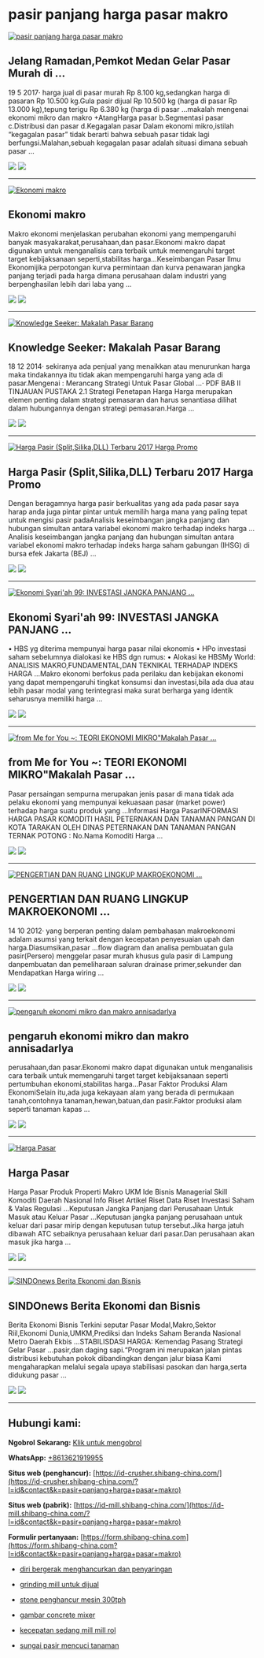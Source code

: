 # pasir panjang harga pasar makro

<a href="https://swt.shibang-china.com/?l=id&img&k=pasir+panjang+harga+pasar+makro" target="_blank">![pasir panjang harga pasar makro](http://static.shibang-china.com/all-800x300/627.jpg)</a>

## Jelang Ramadan,Pemkot Medan Gelar Pasar Murah di …
19 5 2017· harga jual di pasar murah Rp 8.100 kg,sedangkan harga di pasaran Rp 10.500 kg.Gula pasir dijual Rp 10.500 kg (harga di pasar Rp 13.000 kg),tepung terigu Rp 6.380 kg (harga di pasar …makalah mengenai ekonomi mikro dan makro +AtangHarga pasar b.Segmentasi pasar c.Distribusi dan pasar d.Kegagalan pasar Dalam ekonomi mikro,istilah “kegagalan pasar” tidak berarti bahwa sebuah pasar tidak lagi berfungsi.Malahan,sebuah kegagalan pasar adalah situasi dimana sebuah pasar …


<a href="https://whatsapp.shibangsoft.com/WhatsApp.php" target="_blank" title="WhatsApp">![](http://static.shibang-china.com/icon/whatsapp.png)</a> <a href="https://swt.shibang-china.com/?l=id&icon&k=pasir+panjang+harga+pasar+makro" target="_blank">![](http://static.shibang-china.com/icon/chat-id.png)</a>

---

<a href="https://swt.shibang-china.com/?l=id&img&k=pasir+panjang+harga+pasar+makro" target="_blank">![Ekonomi makro](http://static.shibang-china.com/all-800x300/239.jpg)</a>

## Ekonomi makro
Makro ekonomi menjelaskan perubahan ekonomi yang mempengaruhi banyak masyakarakat,perusahaan,dan pasar.Ekonomi makro dapat digunakan untuk menganalisis cara terbaik untuk memengaruhi target target kebijaksanaan seperti,stabilitas harga…Keseimbangan Pasar Ilmu Ekonomijika perpotongan kurva permintaan dan kurva penawaran jangka panjang terjadi pada harga dimana perusahaan dalam industri yang berpenghasilan lebih dari laba yang …


<a href="https://whatsapp.shibangsoft.com/WhatsApp.php" target="_blank" title="WhatsApp">![](http://static.shibang-china.com/icon/whatsapp.png)</a> <a href="https://swt.shibang-china.com/?l=id&icon&k=pasir+panjang+harga+pasar+makro" target="_blank">![](http://static.shibang-china.com/icon/chat-id.png)</a>

---

<a href="https://swt.shibang-china.com/?l=id&img&k=pasir+panjang+harga+pasar+makro" target="_blank">![Knowledge Seeker: Makalah Pasar Barang](http://static.shibang-china.com/all-800x300/524.jpg)</a>

## Knowledge Seeker: Makalah Pasar Barang
18 12 2014· sekiranya ada penjual yang menaikkan atau menurunkan harga maka tindakannya itu tidak akan mempengaruhi harga yang ada di pasar.Mengenai : Merancang Strategi Untuk Pasar Global …· PDF BAB II TINJAUAN PUSTAKA 2.1 Strategi Penetapan Harga Harga merupakan elemen penting dalam strategi pemasaran dan harus senantiasa dilihat dalam hubungannya dengan strategi pemasaran.Harga …


<a href="https://whatsapp.shibangsoft.com/WhatsApp.php" target="_blank" title="WhatsApp">![](http://static.shibang-china.com/icon/whatsapp.png)</a> <a href="https://swt.shibang-china.com/?l=id&icon&k=pasir+panjang+harga+pasar+makro" target="_blank">![](http://static.shibang-china.com/icon/chat-id.png)</a>

---

<a href="https://swt.shibang-china.com/?l=id&img&k=pasir+panjang+harga+pasar+makro" target="_blank">![Harga Pasir (Split,Silika,DLL) Terbaru 2017 Harga Promo](http://static.shibang-china.com/all-800x300/235.jpg)</a>

## Harga Pasir (Split,Silika,DLL) Terbaru 2017 Harga Promo
Dengan beragamnya harga pasir berkualitas yang ada pada pasar saya harap anda juga pintar pintar untuk memilih harga mana yang paling tepat untuk mengisi pasir padaAnalisis keseimbangan jangka panjang dan hubungan simultan antara variabel ekonomi makro terhadap indeks harga …Analisis keseimbangan jangka panjang dan hubungan simultan antara variabel ekonomi makro terhadap indeks harga saham gabungan (IHSG) di bursa efek Jakarta (BEJ) …


<a href="https://whatsapp.shibangsoft.com/WhatsApp.php" target="_blank" title="WhatsApp">![](http://static.shibang-china.com/icon/whatsapp.png)</a> <a href="https://swt.shibang-china.com/?l=id&icon&k=pasir+panjang+harga+pasar+makro" target="_blank">![](http://static.shibang-china.com/icon/chat-id.png)</a>

---

<a href="https://swt.shibang-china.com/?l=id&img&k=pasir+panjang+harga+pasar+makro" target="_blank">![Ekonomi Syari'ah 99: INVESTASI JANGKA PANJANG …](http://static.shibang-china.com/all-800x300/1300.jpg)</a>

## Ekonomi Syari'ah 99: INVESTASI JANGKA PANJANG …
• HBS yg diterima mempunyai harga pasar nilai ekonomis • HPo investasi saham sebelumnya dialokasi ke HBS dgn rumus: • Alokasi ke HBSMy World: ANALISIS MAKRO,FUNDAMENTAL,DAN TEKNIKAL TERHADAP INDEKS HARGA …Makro ekonomi berfokus pada perilaku dan kebijakan ekonomi yang dapat mempengaruhi tingkat konsumsi dan investasi,bila ada dua atau lebih pasar modal yang terintegrasi maka surat berharga yang identik seharusnya memiliki harga …


<a href="https://whatsapp.shibangsoft.com/WhatsApp.php" target="_blank" title="WhatsApp">![](http://static.shibang-china.com/icon/whatsapp.png)</a> <a href="https://swt.shibang-china.com/?l=id&icon&k=pasir+panjang+harga+pasar+makro" target="_blank">![](http://static.shibang-china.com/icon/chat-id.png)</a>

---

<a href="https://swt.shibang-china.com/?l=id&img&k=pasir+panjang+harga+pasar+makro" target="_blank">![from Me for You ~: TEORI EKONOMI MIKRO"Makalah Pasar …](http://static.shibang-china.com/all-800x300/744.jpg)</a>

## from Me for You ~: TEORI EKONOMI MIKRO"Makalah Pasar …
Pasar persaingan sempurna merupakan jenis pasar di mana tidak ada pelaku ekonomi yang mempunyai kekuasaan pasar (market power) terhadap harga suatu produk yang …Informasi Harga PasarINFORMASI HARGA PASAR KOMODITI HASIL PETERNAKAN DAN TANAMAN PANGAN DI KOTA TARAKAN OLEH DINAS PETERNAKAN DAN TANAMAN PANGAN TERNAK POTONG : No.Nama Komoditi Harga …


<a href="https://whatsapp.shibangsoft.com/WhatsApp.php" target="_blank" title="WhatsApp">![](http://static.shibang-china.com/icon/whatsapp.png)</a> <a href="https://swt.shibang-china.com/?l=id&icon&k=pasir+panjang+harga+pasar+makro" target="_blank">![](http://static.shibang-china.com/icon/chat-id.png)</a>

---

<a href="https://swt.shibang-china.com/?l=id&img&k=pasir+panjang+harga+pasar+makro" target="_blank">![PENGERTIAN DAN RUANG LINGKUP MAKROEKONOMI …](http://static.shibang-china.com/all-800x300/1422.jpg)</a>

## PENGERTIAN DAN RUANG LINGKUP MAKROEKONOMI …
14 10 2012· yang berperan penting dalam pembahasan makroekonomi adalam asumsi yang terkait dengan kecepatan penyesuaian upah dan harga.Diasumsikan,pasar …flow diagram dan analisa pembuatan gula pasir(Persero) menggelar pasar murah khusus gula pasir di Lampung danpembuatan dan pemeliharaan saluran drainase primer,sekunder dan Mendapatkan Harga wiring …


<a href="https://whatsapp.shibangsoft.com/WhatsApp.php" target="_blank" title="WhatsApp">![](http://static.shibang-china.com/icon/whatsapp.png)</a> <a href="https://swt.shibang-china.com/?l=id&icon&k=pasir+panjang+harga+pasar+makro" target="_blank">![](http://static.shibang-china.com/icon/chat-id.png)</a>

---

<a href="https://swt.shibang-china.com/?l=id&img&k=pasir+panjang+harga+pasar+makro" target="_blank">![pengaruh ekonomi mikro dan makro annisadarlya](http://static.shibang-china.com/all-800x300/1456.jpg)</a>

## pengaruh ekonomi mikro dan makro annisadarlya
perusahaan,dan pasar.Ekonomi makro dapat digunakan untuk menganalisis cara terbaik untuk memengaruhi target target kebijaksanaan seperti pertumbuhan ekonomi,stabilitas harga…Pasar Faktor Produksi Alam EkonomiSelain itu,ada juga kekayaan alam yang berada di permukaan tanah,contohnya tanaman,hewan,batuan,dan pasir.Faktor produksi alam seperti tanaman kapas …


<a href="https://whatsapp.shibangsoft.com/WhatsApp.php" target="_blank" title="WhatsApp">![](http://static.shibang-china.com/icon/whatsapp.png)</a> <a href="https://swt.shibang-china.com/?l=id&icon&k=pasir+panjang+harga+pasar+makro" target="_blank">![](http://static.shibang-china.com/icon/chat-id.png)</a>

---

<a href="https://swt.shibang-china.com/?l=id&img&k=pasir+panjang+harga+pasar+makro" target="_blank">![Harga Pasar](http://static.shibang-china.com/all-800x300/982.jpg)</a>

## Harga Pasar
Harga Pasar Produk Properti Makro UKM Ide Bisnis Managerial Skill Komoditi Daerah Nasional Info Riset Artikel Riset Data Riset Investasi Saham & Valas Regulasi …Keputusan Jangka Panjang dari Perusahaan Untuk Masuk atau Keluar Pasar …Keputusan jangka panjang perusahaan untuk keluar dari pasar mirip dengan keputusan tutup tersebut.Jika harga jatuh dibawah ATC sebaiknya perusahaan keluar dari pasar.Dan perusahaan akan masuk jika harga …


<a href="https://whatsapp.shibangsoft.com/WhatsApp.php" target="_blank" title="WhatsApp">![](http://static.shibang-china.com/icon/whatsapp.png)</a> <a href="https://swt.shibang-china.com/?l=id&icon&k=pasir+panjang+harga+pasar+makro" target="_blank">![](http://static.shibang-china.com/icon/chat-id.png)</a>

---

<a href="https://swt.shibang-china.com/?l=id&img&k=pasir+panjang+harga+pasar+makro" target="_blank">![SINDOnews Berita Ekonomi dan Bisnis](http://static.shibang-china.com/all-800x300/1258.jpg)</a>

## SINDOnews Berita Ekonomi dan Bisnis
Berita Ekonomi Bisnis Terkini seputar Pasar Modal,Makro,Sektor Riil,Ekonomi Dunia,UMKM,Prediksi dan Indeks Saham Beranda Nasional Metro Daerah Ekbis …STABILISDASI HARGA: Kemendag Pasang Strategi Gelar Pasar …pasir,dan daging sapi.“Program ini merupakan jalan pintas distribusi kebutuhan pokok dibandingkan dengan jalur biasa Kami mengaharapkan melalui segala upaya stabilisasi pasokan dan harga,serta didukung pasar …


<a href="https://whatsapp.shibangsoft.com/WhatsApp.php" target="_blank" title="WhatsApp">![](http://static.shibang-china.com/icon/whatsapp.png)</a> <a href="https://swt.shibang-china.com/?l=id&icon&k=pasir+panjang+harga+pasar+makro" target="_blank">![](http://static.shibang-china.com/icon/chat-id.png)</a>

---
## Hubungi kami:

**Ngobrol Sekarang:** [Klik untuk mengobrol](https://swt.shibang-china.com?l=id&contact&k=pasir+panjang+harga+pasar+makro)

**WhatsApp:**  [+8613621919955](https://whatsapp.shibangsoft.com/WhatsApp.php)

**Situs web (penghancur):** [https://id-crusher.shibang-china.com/](https://id-crusher.shibang-china.com/?l=id&contact&k=pasir+panjang+harga+pasar+makro)

**Situs web (pabrik):** [https://id-mill.shibang-china.com/](https://id-mill.shibang-china.com/?l=id&contact&k=pasir+panjang+harga+pasar+makro)

**Formulir pertanyaan:** [https://form.shibang-china.com](https://form.shibang-china.com?l=id&contact&k=pasir+panjang+harga+pasar+makro)

* [diri bergerak menghancurkan dan penyaringan](../38/diri%20bergerak%20menghancurkan%20dan%20penyaringan.md)

* [grinding mill untuk dijual](../36/grinding%20mill%20untuk%20dijual.md)

* [stone penghancur mesin 300tph](../34/stone%20penghancur%20mesin%20300tph.md)

* [gambar concrete mixer](../39/gambar%20concrete%20mixer.md)

* [kecepatan sedang mill mill rol](../39/kecepatan%20sedang%20mill%20mill%20rol.md)

* [sungai pasir mencuci tanaman](../33/sungai%20pasir%20mencuci%20tanaman.md)